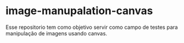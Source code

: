 # image-manupalation-canvas

Esse repositorio tem como objetivo servir como campo de testes para manipulação de imagens usando canvas.